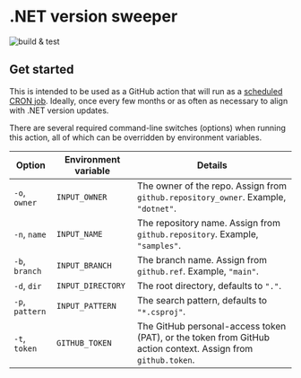 # .NET version sweeper

![build & test](https://github.com/IEvangelist/dotnet-versionsweeper/workflows/build%20&%20test/badge.svg)

## Get started

This is intended to be used as a GitHub action that will run as a [scheduled CRON job](https://docs.github.com/en/actions/reference/workflow-syntax-for-github-actions#onschedule). Ideally, once every few months or as often as necessary to align with .NET version updates.

There are several required command-line switches (options) when running this action, all of which can be overridden by environment variables.

| Option          | Environment variable | Details                                                                                                      |
|-----------------|----------------------|--------------------------------------------------------------------------------------------------------------|
| `-o`, `owner`   | `INPUT_OWNER`        | The owner of the repo. Assign from `github.repository_owner`. Example, `"dotnet"`.                           |
| `-n`, `name`    | `INPUT_NAME`         | The repository name. Assign from `github.repository`. Example, `"samples"`.                                  |
| `-b`, `branch`  | `INPUT_BRANCH`       | The branch name. Assign from `github.ref`. Example, `"main"`.                                                |
| `-d`, `dir`     | `INPUT_DIRECTORY`    | The root directory, defaults to `"."`.                                                                       |
| `-p`, `pattern` | `INPUT_PATTERN`      | The search pattern, defaults to `"*.csproj"`.                                                                |
| `-t`, `token`   | `GITHUB_TOKEN`       | The GitHub personal-access token (PAT), or the token from GitHub action context. Assign from `github.token`. |
